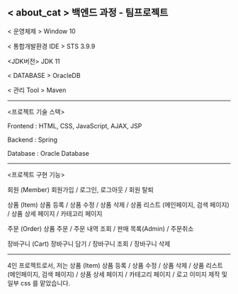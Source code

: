 < about_cat >
백엔드 과정 - 팀프로젝트
-----------------------------------------------------

< 운영체제 > Window 10

< 통합개발환경 IDE > STS 3.9.9

<JDK버전> JDK 11

< DATABASE > OracleDB

< 관리 Tool > Maven

-----------------------------------------------------

<프로젝트 기술 스택>

Frontend : HTML, CSS, JavaScript, AJAX, JSP

Backend : Spring

Database : Oracle Database

-----------------------------------------------------

<프로젝트 구현 기능>

회원 (Member) 회원가입 / 로그인, 로그아웃 / 회원 탈퇴

상품 (Item) 상품 등록 / 상품 수정 / 상품 삭제 / 상품 리스트 (메인페이지, 검색 페이지) / 상품 상세 페이지 / 카테고리 페이지

주문 (Order)
상품 주문 / 주문 내역 조회 / 판매 목록(Admin) / 주문취소

장바구니 (Cart) 장바구니 담기 / 장바구니 조회 / 장바구니 삭제

-----------------------------------------------------

4인 프로젝트로서, 저는
상품 (Item) 상품 등록 / 상품 수정 / 상품 삭제 / 상품 리스트 (메인페이지, 검색 페이지) / 상품 상세 페이지 / 카테고리 페이지 / 로고 이미지 제작 및 일부 css
를 맡았습니다.
